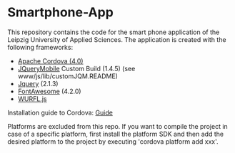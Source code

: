 Smartphone-App
==============

This repository contains the code for the smart phone application of the Leipzig University of Applied Sciences. The application is created with the following frameworks:

* [Apache Cordova (4.0)](http://cordova.apache.org/)
* [JQueryMobile](http://jquerymobile.com/) Custom Build (1.4.5) (see www/js/lib/customJQM.README)
* [Jquery](http://jquery.com/) (2.1.3)
* [FontAwesome](http://fortawesome.github.io/Font-Awesome/) (4.2.0)
* [WURFL.js](http://wurfl.io/)

Installation guide to Cordova: [Guide](http://cordova.apache.org/docs/en/4.0.0/guide_cli_index.md.html#The%20Command-Line%20Interface)

Platforms are excluded from this repo. If you want to compile the project in case of a specific platform, first install the platform SDK and then add the desired platform to the project by executing 'cordova platform add xxx'.
